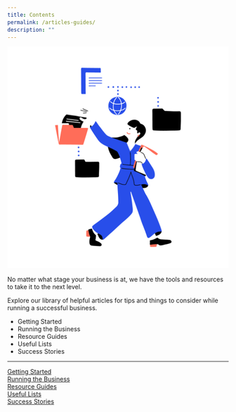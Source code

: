 ```yaml
---
title: Contents
permalink: /articles-guides/
description: ""
---
```

<img src="/images/icons/Database-01.png" style="width:600px">

No matter what stage your business is at, we have the tools and resources to take it to the next level.

Explore our library of helpful articles for tips and things to consider while running a successful business.

*   Getting Started
*   Running the Business
*   Resource Guides
*   Useful Lists
*   Success Stories

<hr>

<div class="row is-multiline">
  <div class="col is-one-third">
    <div class="clickbox">
      <a href="/articles-guides/getting-started/introduction/">
        <span>Getting Started</span>
      </a>
    </div>
  </div>
  <div class="col is-one-third">
    <div class="clickbox">
      <a href="/articles-guides/running-business/">
        <span>Running the Business</span>
      </a>
    </div>
  </div>
   <div class="col is-one-third">
		     <div class="clickbox">
      <a href="/articles-guides/resource-guides/">
        <span>Resource Guides</span>
      </a>
    </div>
  </div>
</div>

<div class="row is-multiline">
  <div class="col is-one-third">
    <div class="clickbox">
      <a href="/articles-guides/lists/">
        <span>Useful Lists</span>
      </a>
    </div>
  </div>
  <div class="col is-one-third">
    <div class="clickbox">
      <a href="/articles-guides/stories/">
        <span>Success Stories</span>
      </a>
    </div>
  </div>
   <div class="col is-one-third">
  </div>
</div>